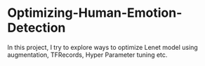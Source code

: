 # Optimizing-Human-Emotion-Detection
In this project, I try to explore ways to optimize Lenet model using augmentation, TFRecords, Hyper Parameter tuning etc. 
